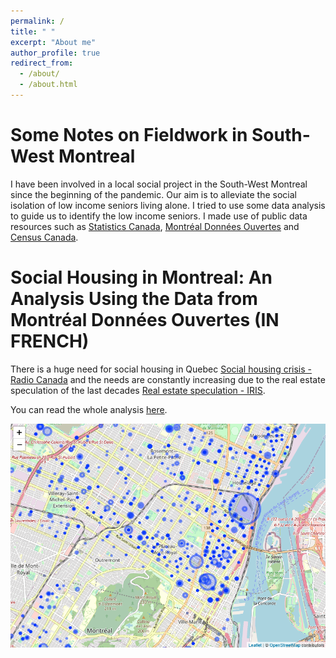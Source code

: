 ```yaml
---
permalink: /
title: " "
excerpt: "About me"
author_profile: true
redirect_from: 
  - /about/
  - /about.html
---
```


Some Notes on Fieldwork in South-West Montreal
======
I have been involved in a local social project in the South-West Montreal since the beginning of the pandemic. Our aim is to alleviate the social isolation of low income seniors living alone. I tried to use some data analysis to guide us to identify the low income seniors. I made use of public data resources such as [Statistics Canada](https://www.statcan.gc.ca/), [Montréal Données Ouvertes](https://donnees.montreal.ca/ville-de-montreal/logements-sociaux) and [Census Canada](https://census.gc.ca/index-eng.htm). 

Social Housing in Montreal: An Analysis Using the Data from Montréal Données Ouvertes (IN FRENCH)
======
There is a huge need for social housing in Quebec [Social housing crisis -Radio Canada](https://ici.radio-canada.ca/nouvelle/1771979/logement-social-crise-montreal-quebec-gatineau) and the needs are constantly increasing due to the real estate speculation of the last decades [Real estate speculation - IRIS](https://cdn.iris-recherche.qc.ca/uploads/publication/file/Spe_culation_immobilie_re_-_Logement_locatif_WEB.pdf).

You can read the whole analysis [here](https://onatekinci.github.io/logements_sociaux/).

![Social housing in Montreal](/images/carte_logements_sociaux.png)


